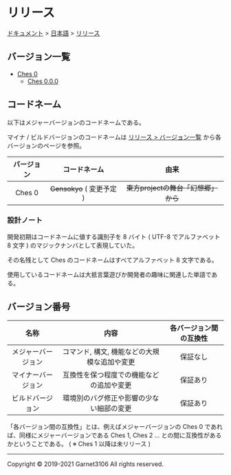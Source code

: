 # リリース

[ドキュメント](../../index.md) > [日本語](../index.md) > [リリース](./index.md)

## バージョン一覧

- [Ches 0](./ches0/index.md)
    - [Ches 0.0.0](./ches0/versions/0.0.0/index.md)

## コードネーム

以下はメジャーバージョンのコードネームである。

マイナ / ビルドバージョンのコードネームは [リリース > バージョン一覧](./index.md) から各バージョンのページを参照。

|バージョン|コードネーム|由来|
|:-:|:-:|:-:|
|Ches 0|~~Gensokyo~~ ( 変更予定 )|~~東方projectの舞台「幻想郷」から~~|

### 設計ノート

開発初期はコードネームに値する識別子を 8 バイト ( UTF-8 でアルファベット 8 文字 ) のマジックナンバとして表現していた。

その名残として Ches のコードネームはすべてアルファベット 8 文字である。

使用しているコードネームは大抵言葉遊びか開発者の趣味に関連した単語である。

## バージョン番号

|名称|内容|各バージョン間の互換性|
|:-:|:-:|:-:|
|メジャーバージョン|コマンド, 構文, 機能などの大規模な追加や変更|保証なし|
|マイナーバージョン|互換性を保つ程度での機能などの追加や変更|保証あり|
|ビルドバージョン|環境別のバグ修正や影響の少ない細部の変更|保証あり|

「各バージョン間の互換性」とは、例えばメジャーバージョンの Ches 0 であれば、同様にメジャーバージョンである Ches 1, Ches 2 ... との間に互換性があるかということである。 ( ※ Ches 1 以降は未リリース )

---

Copyright © 2019-2021 Garnet3106 All rights reserved.
